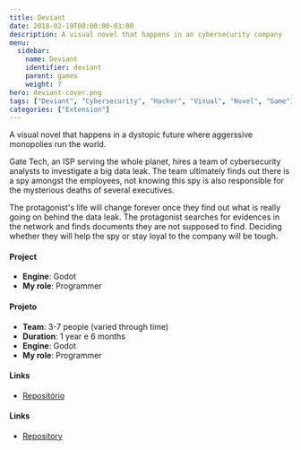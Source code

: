 ```yaml
---
title: Deviant
date: 2018-02-19T00:00:00-03:00
description: A visual novel that happens in an cybersecurity company
menu:
  sidebar:
    name: Deviant
    identifier: deviant
    parent: games
    weight: 7
hero: deviant-cover.png
tags: ["Deviant", "Cybersecurity", "Hacker", "Visual", "Novel", "Game"]
categories: ["Extension"]
---
```


A visual novel that happens in a dystopic future where aggerssive monopolies run the world.
<!--more-->

Gate Tech, an ISP serving the whole planet, hires a team of cybersecurity analysts to investigate a big data leak. The team ultimately finds out there is a spy amongst the employees, not knowing this spy is also responsible for the mysterious deaths of several executives.

The protagonist's life will change forever once they find out what is really going on behind the data leak. The protagonist searches for evidences in the network and finds documents they are not supposed to find. Deciding whether they will help the spy or stay loyal to the company will be tough.

#### Project
* **Engine**: Godot
* **My role**: Programmer

#### Projeto
* **Team**: 3-7 people (varied through time)
* **Duration**: 1 year e 6 months
* **Engine**: Godot
* **My role**: Programmer

#### Links
* [Repositório](https://github.com/uspgamedev/Deviant)

#### Links
* [Repository](https://github.com/uspgamedev/Deviant)